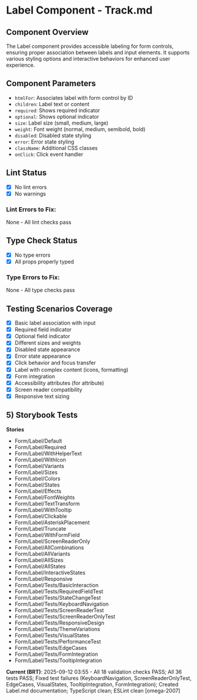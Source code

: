 # Label Component - Track.md

## Component Overview

The Label component provides accessible labeling for form controls, ensuring proper association between labels and input elements. It supports various styling options and interactive behaviors for enhanced user experience.

## Component Parameters

- `htmlFor`: Associates label with form control by ID
- `children`: Label text or content
- `required`: Shows required indicator
- `optional`: Shows optional indicator
- `size`: Label size (small, medium, large)
- `weight`: Font weight (normal, medium, semibold, bold)
- `disabled`: Disabled state styling
- `error`: Error state styling
- `className`: Additional CSS classes
- `onClick`: Click event handler

## Lint Status

- [x] No lint errors
- [x] No warnings

### Lint Errors to Fix:

None - All lint checks pass

## Type Check Status

- [x] No type errors
- [x] All props properly typed

### Type Errors to Fix:

None - All type checks pass

## Testing Scenarios Coverage

- [x] Basic label association with input
- [x] Required field indicator
- [x] Optional field indicator
- [x] Different sizes and weights
- [x] Disabled state appearance
- [x] Error state appearance
- [x] Click behavior and focus transfer
- [x] Label with complex content (icons, formatting)
- [x] Form integration
- [x] Accessibility attributes (for attribute)
- [x] Screen reader compatibility
- [x] Responsive text sizing

## 5) Storybook Tests

**Stories**

- Form/Label/Default
- Form/Label/Required
- Form/Label/WithHelperText
- Form/Label/WithIcon
- Form/Label/Variants
- Form/Label/Sizes
- Form/Label/Colors
- Form/Label/States
- Form/Label/Effects
- Form/Label/FontWeights
- Form/Label/TextTransform
- Form/Label/WithTooltip
- Form/Label/Clickable
- Form/Label/AsteriskPlacement
- Form/Label/Truncate
- Form/Label/WithFormField
- Form/Label/ScreenReaderOnly
- Form/Label/AllCombinations
- Form/Label/AllVariants
- Form/Label/AllSizes
- Form/Label/AllStates
- Form/Label/InteractiveStates
- Form/Label/Responsive
- Form/Label/Tests/BasicInteraction
- Form/Label/Tests/RequiredFieldTest
- Form/Label/Tests/StateChangeTest
- Form/Label/Tests/KeyboardNavigation
- Form/Label/Tests/ScreenReaderTest
- Form/Label/Tests/ScreenReaderOnlyTest
- Form/Label/Tests/ResponsiveDesign
- Form/Label/Tests/ThemeVariations
- Form/Label/Tests/VisualStates
- Form/Label/Tests/PerformanceTest
- Form/Label/Tests/EdgeCases
- Form/Label/Tests/FormIntegration
- Form/Label/Tests/TooltipIntegration

**Current (BRT)**: 2025-09-12 03:55 - All 18 validation checks PASS; All 36 tests PASS; Fixed test failures (KeyboardNavigation, ScreenReaderOnlyTest, EdgeCases, VisualStates, TooltipIntegration, FormIntegration); Created Label.md documentation; TypeScript clean; ESLint clean [omega-2007]
